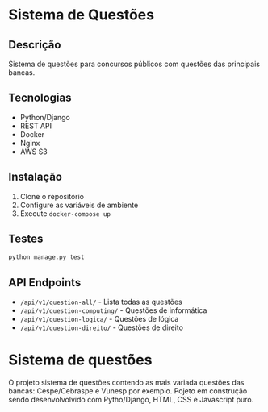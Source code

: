 # Sistema de Questões

## Descrição
Sistema de questões para concursos públicos com questões das principais bancas.

## Tecnologias
- Python/Django
- REST API
- Docker
- Nginx
- AWS S3

## Instalação
1. Clone o repositório
2. Configure as variáveis de ambiente
3. Execute `docker-compose up`

## Testes
```bash
python manage.py test
```

## API Endpoints
- `/api/v1/question-all/` - Lista todas as questões
- `/api/v1/question-computing/` - Questões de informática
- `/api/v1/question-logica/` - Questões de lógica
- `/api/v1/question-direito/` - Questões de direito

# Sistema de questões
O projeto sistema de questões contendo as mais variada questões das bancas: Cespe/Cebraspe e Vunesp por exemplo.
Pojeto em construção sendo desenvolvolvido com Pytho/Django, HTML, CSS e Javascript puro. 
 
